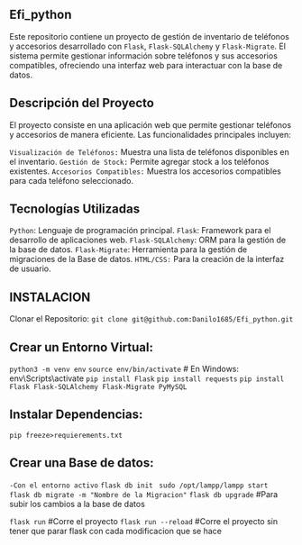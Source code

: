 ## Efi_python
Este repositorio contiene un proyecto de gestión de inventario de teléfonos y accesorios desarrollado con `Flask`, `Flask-SQLAlchemy` y `Flask-Migrate`. El sistema permite gestionar información sobre teléfonos y sus accesorios compatibles, ofreciendo una interfaz web para interactuar con la base de datos.

## Descripción del Proyecto
El proyecto consiste en una aplicación web que permite gestionar teléfonos y accesorios de manera eficiente. Las funcionalidades principales incluyen:

`Visualización de Teléfonos:` Muestra una lista de teléfonos disponibles en el inventario.
`Gestión de Stock:` Permite agregar stock a los teléfonos existentes.
`Accesorios Compatibles:` Muestra los accesorios compatibles para cada teléfono seleccionado.

## Tecnologías Utilizadas
`Python`: Lenguaje de programación principal.
`Flask`: Framework para el desarrollo de aplicaciones web.
`Flask-SQLAlchemy`: ORM para la gestión de la base de datos.
`Flask-Migrate`: Herramienta para la gestión de migraciones de la Base de datos.
`HTML/CSS:` Para la creación de la interfaz de usuario.

## INSTALACION
Clonar el Repositorio:
`git clone git@github.com:Danilo1685/Efi_python.git`

## Crear un Entorno Virtual:
`python3 -m venv env`
`source env/bin/activate`  # En Windows: env\Scripts\activate
`pip install Flask`
`pip install requests`
`pip install Flask Flask-SQLAlchemy Flask-Migrate PyMySQL`

## Instalar Dependencias:
`pip freeze>requierements.txt`

## Crear una Base de datos:
`-Con el entorno activo`
`flask db init `
`sudo /opt/lampp/lampp start `
`flask db migrate -m "Nombre de la Migracion"`
`flask db upgrade` #Para subir los cambios a la base de datos

`flask run` #Corre el proyecto
`flask run --reload` #Corre el proyecto sin tener que parar flask con cada modificacion que se hace







